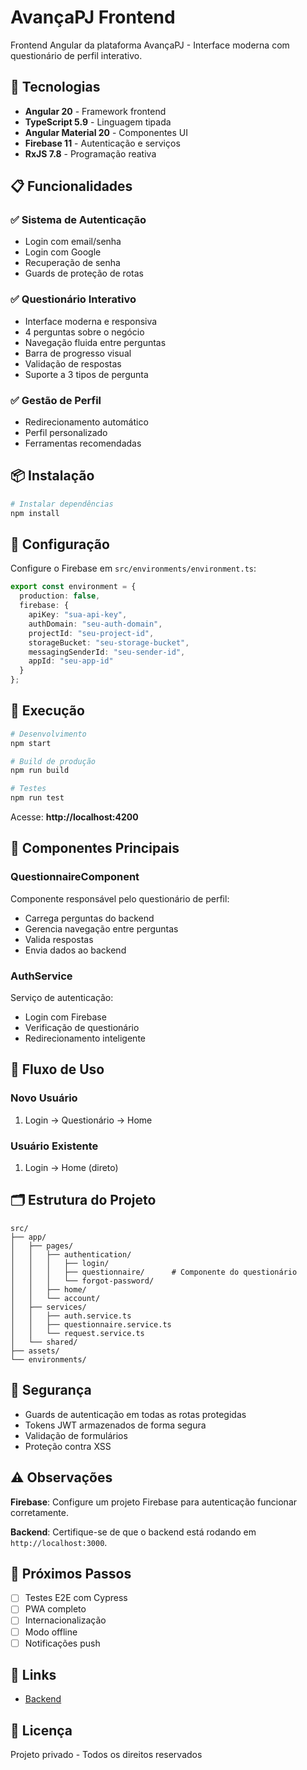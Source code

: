 # AvançaPJ Frontend

Frontend Angular da plataforma AvançaPJ - Interface moderna com questionário de perfil interativo.

## 🚀 Tecnologias

- **Angular 20** - Framework frontend
- **TypeScript 5.9** - Linguagem tipada
- **Angular Material 20** - Componentes UI
- **Firebase 11** - Autenticação e serviços
- **RxJS 7.8** - Programação reativa

## 📋 Funcionalidades

### ✅ Sistema de Autenticação
- Login com email/senha
- Login com Google
- Recuperação de senha
- Guards de proteção de rotas

### ✅ Questionário Interativo
- Interface moderna e responsiva
- 4 perguntas sobre o negócio
- Navegação fluida entre perguntas
- Barra de progresso visual
- Validação de respostas
- Suporte a 3 tipos de pergunta

### ✅ Gestão de Perfil
- Redirecionamento automático
- Perfil personalizado
- Ferramentas recomendadas

## 📦 Instalação

```bash
# Instalar dependências
npm install
```

## 🔧 Configuração

Configure o Firebase em `src/environments/environment.ts`:

```typescript
export const environment = {
  production: false,
  firebase: {
    apiKey: "sua-api-key",
    authDomain: "seu-auth-domain",
    projectId: "seu-project-id",
    storageBucket: "seu-storage-bucket",
    messagingSenderId: "seu-sender-id",
    appId: "seu-app-id"
  }
};
```

## 🏃 Execução

```bash
# Desenvolvimento
npm start

# Build de produção
npm run build

# Testes
npm run test
```

Acesse: **http://localhost:4200**

## 🎨 Componentes Principais

### QuestionnaireComponent
Componente responsável pelo questionário de perfil:
- Carrega perguntas do backend
- Gerencia navegação entre perguntas
- Valida respostas
- Envia dados ao backend

### AuthService
Serviço de autenticação:
- Login com Firebase
- Verificação de questionário
- Redirecionamento inteligente

## 📱 Fluxo de Uso

### Novo Usuário
1. Login → Questionário → Home

### Usuário Existente
1. Login → Home (direto)

## 🗂️ Estrutura do Projeto

```
src/
├── app/
│   ├── pages/
│   │   ├── authentication/
│   │   │   ├── login/
│   │   │   ├── questionnaire/      # Componente do questionário
│   │   │   └── forgot-password/
│   │   ├── home/
│   │   └── account/
│   ├── services/
│   │   ├── auth.service.ts
│   │   ├── questionnaire.service.ts
│   │   └── request.service.ts
│   └── shared/
├── assets/
└── environments/
```

## 🔐 Segurança

- Guards de autenticação em todas as rotas protegidas
- Tokens JWT armazenados de forma segura
- Validação de formulários
- Proteção contra XSS

## ⚠️ Observações

**Firebase**: Configure um projeto Firebase para autenticação funcionar corretamente.

**Backend**: Certifique-se de que o backend está rodando em `http://localhost:3000`.

## 🎯 Próximos Passos

- [ ] Testes E2E com Cypress
- [ ] PWA completo
- [ ] Internacionalização
- [ ] Modo offline
- [ ] Notificações push

## 🔗 Links

- [Backend](https://github.com/Igornodari/avancapj-backend)

## 📝 Licença

Projeto privado - Todos os direitos reservados
